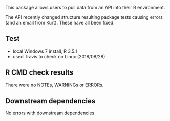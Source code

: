 This package allows users to pull data from an API into their R environment. 

The API recently changed structure resulting package tests causing errors (and an email from Kurt). These have all been fixed.

## Test 

* local Windows 7 install, R 3.5.1
* used Travis to check on Linux (2018/08/28)

## R CMD check results

There were no NOTEs, WARNINGs or ERRORs.

## Downstream dependencies

No errors with downstream dependencies
